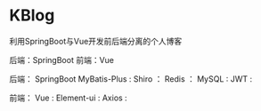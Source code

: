 # KBlog
利用SpringBoot与Vue开发前后端分离的个人博客

后端：SpringBoot 
前端：Vue 

后端：
  SpringBoot
  MyBatis-Plus : 
  Shiro ：
  Redis ：
  MySQL :
  JWT :
  
前端：
  Vue :
  Element-ui :
  Axios :
  
